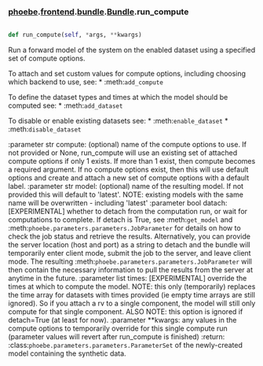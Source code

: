 ### [phoebe](phoebe.md).[frontend](phoebe.frontend.md).[bundle](phoebe.frontend.bundle.md).[Bundle](phoebe.frontend.bundle.Bundle.md).run_compute

```py

def run_compute(self, *args, **kwargs)

```



Run a forward model of the system on the enabled dataset using
a specified set of compute options.

To attach and set custom values for compute options, including choosing
which backend to use, see:
    * :meth:`add_compute`

To define the dataset types and times at which the model should be
computed see:
    * :meth:`add_dataset`

To disable or enable existing datasets see:
    * :meth:`enable_dataset`
    * :meth:`disable_dataset`

:parameter str compute: (optional) name of the compute options to use.
    If not provided or None, run_compute will use an existing set of
    attached compute options if only 1 exists.  If more than 1 exist,
    then compute becomes a required argument.  If no compute options
    exist, then this will use default options and create and attach
    a new set of compute options with a default label.
:parameter str model: (optional) name of the resulting model.  If not
    provided this will default to 'latest'.  NOTE: existing models
    with the same name will be overwritten - including 'latest'
:parameter bool datach: [EXPERIMENTAL] whether to detach from the computation run,
    or wait for computations to complete.  If detach is True, see
    :meth:`get_model` and :meth:`phoebe.parameters.parameters.JobParameter`
    for details on how to check the job status and retrieve the results.
    Alternatively, you can provide the server location (host and port) as
    a string to detach and the bundle will temporarily enter client mode,
    submit the job to the server, and leave client mode.  The resulting
    :meth:`phoebe.parameters.parameters.JobParameter` will then contain
    the necessary information to pull the results from the server at anytime
    in the future.
:parameter list times: [EXPERIMENTAL] override the times at which to compute the model.
    NOTE: this only (temporarily) replaces the time array for datasets
    with times provided (ie empty time arrays are still ignored).  So if
    you attach a rv to a single component, the model will still only
    compute for that single component.  ALSO NOTE: this option is ignored
    if detach=True (at least for now).
:parameter **kwargs: any values in the compute options to temporarily
    override for this single compute run (parameter values will revert
    after run_compute is finished)
:return: :class:`phoebe.parameters.parameters.ParameterSet` of the
    newly-created model containing the synthetic data.

